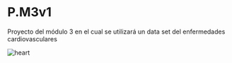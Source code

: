 # P.M3v1
Proyecto del módulo 3 en el cual se utilizará un data set del enfermedades cardiovasculares

![heart](https://github.com/user-attachments/assets/7b1efc1f-ec12-4c18-8693-61927d53a64e)
